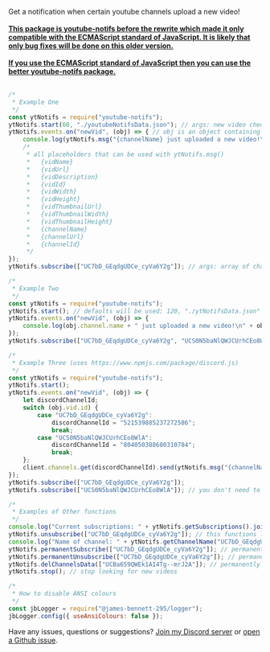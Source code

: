 Get a notification when certain youtube channels upload a new video!
<br><br>
<b><u>This package is [youtube-notifs](https://www.npmjs.com/package/youtube-notifs) before the rewrite which made it only compatible with the ECMAScript standard of JavaScript. It is likely that only bug fixes will be done on this older version.<br><br>
If you use the ECMAScript standard of JavaScript then you can use the better [youtube-notifs](https://www.npmjs.com/package/youtube-notifs) package.</u></b><br><br>

```js
/*
 * Example One
 */
const ytNotifs = require("youtube-notifs");
ytNotifs.start(60, "./youtubeNotifsData.json"); // args: new video check interval in seconds, data file path
ytNotifs.events.on("newVid", (obj) => { // obj is an object containing video info
    console.log(ytNotifs.msg("{channelName} just uploaded a new video!\n{vidUrl}", obj));
    /*
     * all placeholders that can be used with ytNotifs.msg()
     *   {vidName}
     *   {vidUrl}
     *   {vidDescription}
     *   {vidId}
     *   {vidWidth}
     *   {vidHeight}
     *   {vidThumbnailUrl}
     *   {vidThumbnailWidth}
     *   {vidThumbnailHeight}
     *   {channelName}
     *   {channelUrl}
     *   {channelId}
     */
});
ytNotifs.subscribe(["UC7bD_GEqdgUDCe_cyVa6Y2g"]); // args: array of channel IDs
```
```js
/*
 * Example Two
 */
const ytNotifs = require("youtube-notifs");
ytNotifs.start(); // defaults will be used: 120, "./ytNotifsData.json"
ytNotifs.events.on("newVid", (obj) => {
    console.log(obj.channel.name + " just uploaded a new video!\n" + obj.vid.url);
});
ytNotifs.subscribe(["UC7bD_GEqdgUDCe_cyVa6Y2g", "UCS0N5baNlQWJCUrhCEo8WlA"]); // multiple channels can be subscribed to
```
```js
/*
 * Example Three (uses https://www.npmjs.com/package/discord.js)
 */
const ytNotifs = require("youtube-notifs");
ytNotifs.start();
ytNotifs.events.on("newVid", (obj) => {
    let discordChannelId;
    switch (obj.vid.id) {
        case "UC7bD_GEqdgUDCe_cyVa6Y2g":
            discordChannelId = "521539885237272586";
            break;
        case "UCS0N5baNlQWJCUrhCEo8WlA":
            discordChannelId = "804050388680310784";
            break;
    };
    client.channels.get(discordChannelId).send(ytNotifs.msg("{channelName} just uploaded a new video!\n{vidUrl}", obj));
});
ytNotifs.subscribe(["UC7bD_GEqdgUDCe_cyVa6Y2g"]);
ytNotifs.subscribe(["UCS0N5baNlQWJCUrhCEo8WlA"]); // you don't need to subscribe to all channels at the same time
```
```js
/*
 * Examples of Other functions
 */
console.log("Current subscriptions: " + ytNotifs.getSubscriptions().join(", ")); // returns an array of channels which are subscribed to
ytNotifs.unsubscribe(["UC7bD_GEqdgUDCe_cyVa6Y2g"]); // this functions lets you unsubscribe from an array of channels
console.log("Name of channel: " + ytNotifs.getChannelName("UC7bD_GEqdgUDCe_cyVa6Y2g")); // get the name of a channel from its ID
ytNotifs.permanentSubscribe(["UC7bD_GEqdgUDCe_cyVa6Y2g"]); // permanently subscribe to an array of channels
ytNotifs.permanentUnsubscribe(["UC7bD_GEqdgUDCe_cyVa6Y2g"]); // permanently unsubscribe from an array of channels
ytNotifs.delChannelsData(["UCBa659QWEk1AI4Tg--mrJ2A"]); // permanently unsubscribe from an array of channels and delete all data about those channels
ytNotifs.stop(); // stop looking for new videos
```
```js
/*
 * How to disable ANSI colours
 */
const jbLogger = require("@james-bennett-295/logger");
jbLogger.config({ useAnsiColours: false });
```
Have any issues, questions or suggestions? [Join my Discord server](https://discord.com/invite/dcAwVFj2Pf) or [open a Github issue](https://github.com/James-Bennett-295/npm-yt-notifs/issues/new).
